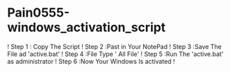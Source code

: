 # Pain0555-windows_activation_script
! Step 1 : Copy The Script
! Step 2 :Past in Your NotePad 
! Step 3 :Save The File ad 'active.bat'
! Step 4 :File Type ' All File'
! Step 5 :Run The 'active.bat' as administrator
! Step 6 :Now Your Windows Is activated !

